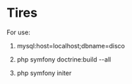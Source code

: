 # Tires 

For use:

1) mysql:host=localhost;dbname=disco

2) php symfony doctrine:build --all

3) php symfony initer
